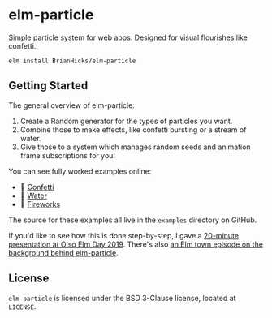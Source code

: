 # elm-particle

Simple particle system for web apps.
Designed for visual flourishes like confetti.

```
elm install BrianHicks/elm-particle
```

## Getting Started

The general overview of elm-particle:

1. Create a Random generator for the types of particles you want.
2. Combine those to make effects, like confetti bursting or a stream of water.
3. Give those to a system which manages random seeds and animation frame subscriptions for you!

You can see fully worked examples online:

- 🎉 [Confetti](https://brianhicks.github.io/elm-particle/Confetti.html)
- 🚰 [Water](https://brianhicks.github.io/elm-particle/Water.html)
- 🎇 [Fireworks](https://brianhicks.github.io/elm-particle/Firework.html)

The source for these examples all live in the `examples` directory on GitHub.

If you'd like to see how this is done step-by-step, I gave a [20-minute presentation at Olso Elm Day 2019](https://www.youtube.com/watch?v=goL7LeDHFi4).
There's also [an Elm town episode on the background behind elm-particle](https://elmtown.simplecast.fm/confetti-and-waterfalls).

## License

`elm-particle` is licensed under the BSD 3-Clause license, located at `LICENSE`.
